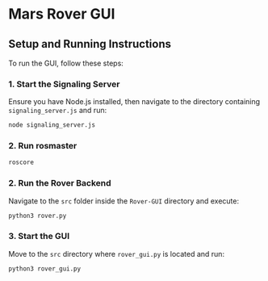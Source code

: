 # Mars Rover GUI

## Setup and Running Instructions

To run the GUI, follow these steps:

### 1. Start the Signaling Server
Ensure you have Node.js installed, then navigate to the directory containing `signaling_server.js` and run:
```sh
node signaling_server.js
```

### 2. Run rosmaster
```sh
roscore
```


### 2. Run the Rover Backend
Navigate to the `src` folder inside the `Rover-GUI` directory and execute:
```sh
python3 rover.py
```

### 3. Start the GUI
Move to the `src` directory where `rover_gui.py` is located and run:
```sh
python3 rover_gui.py
```